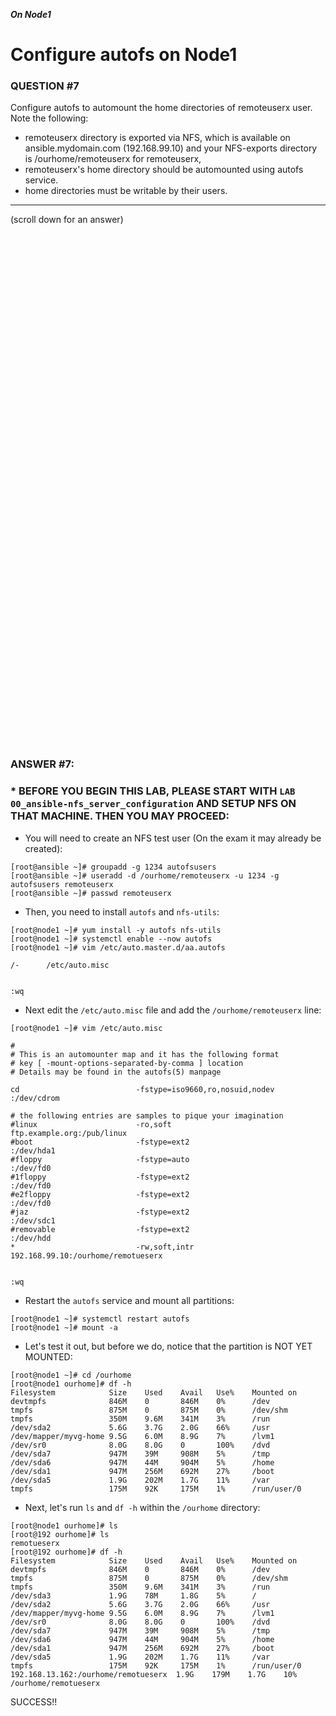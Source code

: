 ***On Node1***
# Configure autofs on Node1

### QUESTION #7
Configure autofs to automount the home directories of remoteuserx user. Note the following: 
   - remoteuserx directory is exported via NFS, which is available on ansible.mydomain.com (192.168.99.10) and your NFS-exports directory is /ourhome/remoteuserx for remoteuserx, 
   - remoteuserx's home directory should be automounted using autofs service. 
   - home directories must be writable by their users. 
 
***
(scroll down for an answer)

<br/><br/><br/><br/><br/><br/><br/><br/><br/><br/><br/><br/><br/><br/><br/><br/><br/><br/><br/><br/><br/><br/><br/><br/>
<br/><br/><br/><br/><br/><br/><br/><br/><br/><br/><br/><br/><br/><br/><br/><br/><br/><br/><br/><br/><br/><br/><br/><br/>

### ANSWER #7:

###  * BEFORE YOU BEGIN THIS LAB, PLEASE START WITH ```LAB 00_ansible-nfs_server_configuration``` AND SETUP NFS ON THAT MACHINE. THEN YOU MAY PROCEED: ###

* You will need to create an NFS test user (On the exam it may already be created):
```
[root@ansible ~]# groupadd -g 1234 autofsusers
[root@ansible ~]# useradd -d /ourhome/remoteuserx -u 1234 -g autofsusers remoteuserx  
[root@ansible ~]# passwd remoteuserx
```

* Then, you need to install ```autofs``` and ```nfs-utils```:

```
[root@node1 ~]# yum install -y autofs nfs-utils
[root@node1 ~]# systemctl enable --now autofs
[root@node1 ~]# vim /etc/auto.master.d/aa.autofs

/-      /etc/auto.misc


:wq
```

* Next edit the ```/etc/auto.misc``` file and add the ```/ourhome/remoteuserx``` line:
```
[root@node1 ~]# vim /etc/auto.misc

#
# This is an automounter map and it has the following format
# key [ -mount-options-separated-by-comma ] location
# Details may be found in the autofs(5) manpage

cd                          -fstype=iso9660,ro,nosuid,nodev          :/dev/cdrom

# the following entries are samples to pique your imagination
#linux                      -ro,soft                                  ftp.example.org:/pub/linux
#boot                       -fstype=ext2                              :/dev/hda1
#floppy                     -fstype=auto                              :/dev/fd0
#1floppy                    -fstype=ext2                              :/dev/fd0
#e2floppy                   -fstype=ext2                              :/dev/fd0
#jaz                        -fstype=ext2                              :/dev/sdc1
#removable                  -fstype=ext2                              :/dev/hdd
*                           -rw,soft,intr                             192.168.99.10:/ourhome/remotueserx


:wq
```

* Restart the ```autofs``` service and mount all partitions:
```
[root@node1 ~]# systemctl restart autofs
[root@node1 ~]# mount -a
```

* Let's test it out, but before we do, notice that the partition is NOT YET MOUNTED:
```
[root@node1 ~]# cd /ourhome
[root@node1 ourhome]# df -h
Filesystem            Size    Used    Avail   Use%    Mounted on
devtmpfs              846M    0       846M    0%      /dev
tmpfs                 875M    0       875M    0%      /dev/shm
tmpfs                 350M    9.6M    341M    3%      /run
/dev/sda2             5.6G    3.7G    2.0G    66%     /usr
/dev/mapper/myvg-home 9.5G    6.0M    8.9G    7%      /lvm1
/dev/sr0              8.0G    8.0G    0       100%    /dvd
/dev/sda7             947M    39M     908M    5%      /tmp
/dev/sda6             947M    44M     904M    5%      /home
/dev/sda1             947M    256M    692M    27%     /boot
/dev/sda5             1.9G    202M    1.7G    11%     /var
tmpfs                 175M    92K     175M    1%      /run/user/0
``` 

* Next, let's run ```ls``` and ```df -h``` within the ```/ourhome``` directory:
```
[root@node1 ourhome]# ls
[root@192 ourhome]# ls
remotueserx
[root@192 ourhome]# df -h
Filesystem            Size    Used    Avail   Use%    Mounted on
devtmpfs              846M    0       846M    0%      /dev
tmpfs                 875M    0       875M    0%      /dev/shm
tmpfs                 350M    9.6M    341M    3%      /run
/dev/sda3             1.9G    78M     1.8G    5%      /
/dev/sda2             5.6G    3.7G    2.0G    66%     /usr
/dev/mapper/myvg-home 9.5G    6.0M    8.9G    7%      /lvm1
/dev/sr0              8.0G    8.0G    0       100%    /dvd
/dev/sda7             947M    39M     908M    5%      /tmp
/dev/sda6             947M    44M     904M    5%      /home
/dev/sda1             947M    256M    692M    27%     /boot
/dev/sda5             1.9G    202M    1.7G    11%     /var
tmpfs                 175M    92K     175M    1%      /run/user/0
192.168.13.162:/ourhome/remotueserx  1.9G    179M    1.7G    10%     /ourhome/remotueserx
```


SUCCESS!!
   
